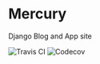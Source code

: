 # Mercury
Django Blog and App site

![Travis CI](https://travis-ci.com/rahul1809/Mercury.svg?branch=master)
![Codecov](https://codecov.io/gh/rahul1809/Mercury/branch/master/graph/badge.svg)